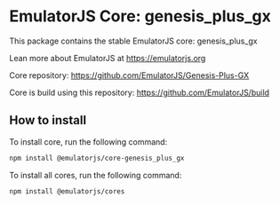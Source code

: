 # EmulatorJS Core: genesis_plus_gx

This package contains the stable EmulatorJS core: genesis_plus_gx

Lean more about EmulatorJS at https://emulatorjs.org

Core repository:
https://github.com/EmulatorJS/Genesis-Plus-GX

Core is build using this repository:
https://github.com/EmulatorJS/build

## How to install

To install core, run the following command:

```bash
npm install @emulatorjs/core-genesis_plus_gx
```
To install all cores, run the following command:

```bash
npm install @emulatorjs/cores
```


